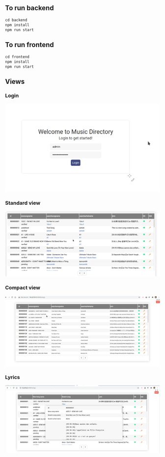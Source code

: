 ## To run backend
```
cd backend
npm install
npm run start
```

## To run frontend
```
cd frontend
npm install
npm run start
```

## Views


### Login
![Alt text](login.png?raw=true "Title")
### Standard view
![Alt text](standard.png?raw=true "Title")

### Compact view
![Alt text](compact.png?raw=true "Title")

### Lyrics
![Alt text](lyrics_hover.png?raw=true "Title")
